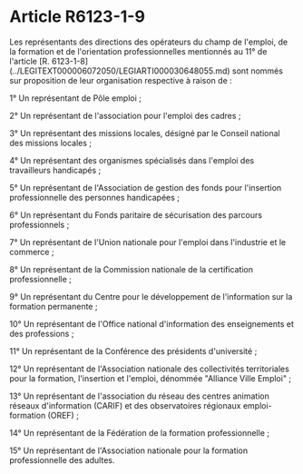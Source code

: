 # Article R6123-1-9

<div align="left">
  Les représentants des directions des opérateurs du champ de l'emploi, de la formation et de l'orientation professionnelles mentionnés au 11° de l'article [R. 6123-1-8](../LEGITEXT000006072050/LEGIARTI000030648055.md) sont nommés sur proposition de leur organisation respective à raison de : 
  
  <p>
    1° Un représentant de Pôle emploi ;
  </p>
  
  <p>
    2° Un représentant de l'association pour l'emploi des cadres ;
  </p>
  
  <p>
    3° Un représentant des missions locales, désigné par le Conseil national des missions locales ;
  </p>
  
  <p>
    4° Un représentant des organismes spécialisés dans l'emploi des travailleurs handicapés ;
  </p>
  
  <p>
    5° Un représentant de l'Association de gestion des fonds pour l'insertion professionnelle des personnes handicapées ;
  </p>
  
  <p>
    6° Un représentant du Fonds paritaire de sécurisation des parcours professionnels ;
  </p>
  
  <p>
    7° Un représentant de l'Union nationale pour l'emploi dans l'industrie et le commerce ;
  </p>
  
  <p>
    8° Un représentant de la Commission nationale de la certification professionnelle ;
  </p>
  
  <p>
    9° Un représentant du Centre pour le développement de l'information sur la formation permanente ;
  </p>
  
  <p>
    10° Un représentant de l'Office national d'information des enseignements et des professions ;
  </p>
  
  <p>
    11° Un représentant de la Conférence des présidents d'université ;
  </p>
  
  <p>
    12° Un représentant de l'Association nationale des collectivités territoriales pour la formation, l'insertion et l'emploi, dénommée "Alliance Ville Emploi" ;
  </p>
  
  <p>
    13° Un représentant de l'association du réseau des centres animation réseaux d'information (CARIF) et des observatoires régionaux emploi-formation (OREF) ;
  </p>
  
  <p>
    14° Un représentant de la Fédération de la formation professionnelle ;
  </p>
  
  <p>
    15° Un représentant de l'Association nationale pour la formation professionnelle des adultes.
  </p>